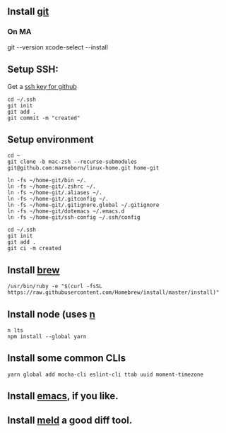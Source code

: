 ## Install [git](https://git-scm.com/book/en/v2/Getting-Started-Installing-Git)
### On MA
git --version
xcode-select --install


## Setup SSH:
Get a [ssh key for github](https://help.github.com/articles/generating-a-new-ssh-key-and-adding-it-to-the-ssh-agent/)
```
cd ~/.ssh
git init
git add .
git commit -m "created"
```

## Setup environment
```
cd ~
git clone -b mac-zsh --recurse-submodules git@github.com:marneborn/linux-home.git home-git

ln -fs ~/home-git/bin ~/.
ln -fs ~/home-git/.zshrc ~/.
ln -fs ~/home-git/.aliases ~/.
ln -fs ~/home-git/.gitconfig ~/.
ln -fs ~/home-git/.gitignore.global ~/.gitignore
ln -fs ~/home-git/dotemacs ~/.emacs.d
ln -fs ~/home-git/ssh-config ~/.ssh/config

cd ~/.ssh
git init
git add .
git ci -m created
```

## Install [brew](https://brew.sh/)
```
/usr/bin/ruby -e "$(curl -fsSL https://raw.githubusercontent.com/Homebrew/install/master/install)"
```

## Install node (uses [n](https://www.npmjs.com/package/n)
```
n lts
npm install --global yarn
```

## Install some common CLIs
```
yarn global add mocha-cli eslint-cli ttab uuid moment-timezone
```

## Install [emacs](https://emacsformacosx.com/), if you like.

## Install [meld](https://yousseb.github.io/meld/) a good diff tool.


